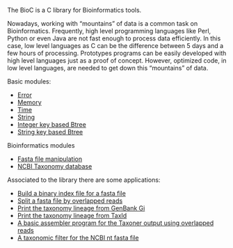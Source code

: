 The BioC is a C library for Bioinformatics tools.

Nowadays, working with “mountains” of data is a common task on Bioinformatics. Frequently, high level programming languages like Perl, Python or even Java are not fast enough to process data efficiently. In this case, low level languages as C can be the difference between 5 days and a few hours of processing. Prototypes programs can be easily developed with high level languages just as a proof of concept. However, optimized code, in low level languages, are needed to get down this “mountains” of data.

Basic modules:

  * [Error](berror.md)
  * [Memory](bmemory.md)
  * [Time](btime.md)
  * [String](bstring.md)
  * [Integer key based Btree](btree.md)
  * [String key based Btree](btreeString.md)

Bioinformatics modules

  * [Fasta file manipulation](fasta.md)
  * [NCBI Taxonomy database](taxonomy.md)

Associated to the library there are some applications:

  * [Build a binary index file for a fasta file](https://code.google.com/p/bioc/source/browse/trunk/BuildBtreeIndexFasta/)
  * [Split a fasta file by overlapped reads](https://code.google.com/p/bioc/source/browse/trunk/SplitFastaFile/)
  * [Print the taxonomy lineage from GenBank Gi](https://code.google.com/p/bioc/source/browse/trunk/TaxLineageFromGi/)
  * [Print the taxonomy lineage from TaxId](https://code.google.com/p/bioc/source/browse/trunk/TaxLineageFromTaxId)
  * [A basic assembler program for the Taxoner output using overlapped reads](https://code.google.com/p/bioc/source/browse/trunk/TaxonerAssamblerMarkerDB/)
  * [A taxonomic filter for the NCBI nt fasta file](https://code.google.com/p/bioc/source/browse/trunk/TaxFilter/)